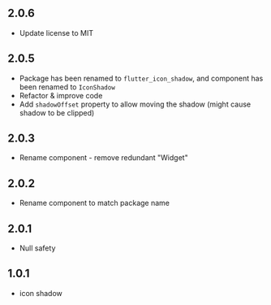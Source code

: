 ## 2.0.6

- Update license to MIT

## 2.0.5

- Package has been renamed to `flutter_icon_shadow`, and component has been renamed to `IconShadow`
- Refactor & improve code
- Add `shadowOffset` property to allow moving the shadow (might cause shadow to be clipped)

## 2.0.3

- Rename component - remove redundant "Widget"

## 2.0.2

- Rename component to match package name

## 2.0.1

- Null safety

## 1.0.1

- icon shadow
